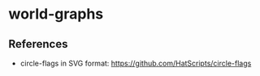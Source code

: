 # world-graphs

## References
- circle-flags in SVG format: https://github.com/HatScripts/circle-flags
